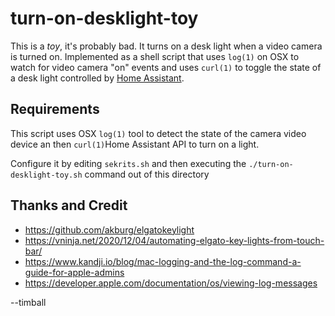 # turn-on-desklight-toy

This is a _toy_, it's probably bad. It turns on a desk light when a video
camera is turned on. Implemented as a shell script that uses `log(1)` on OSX
to watch for video camera "on" events and uses `curl(1)` to toggle the state of
a desk light controlled by [Home Assistant](https://www.home-assistant.io/). 

## Requirements
This script uses OSX `log(1)` tool to detect the state of the camera video device
an then `curl(1)`Home Assistant API to turn on a light.

Configure it by editing `sekrits.sh` and then executing
the `./turn-on-desklight-toy.sh` command out of this directory

## Thanks and Credit
- https://github.com/akburg/elgatokeylight 
- https://vninja.net/2020/12/04/automating-elgato-key-lights-from-touch-bar/
- https://www.kandji.io/blog/mac-logging-and-the-log-command-a-guide-for-apple-admins
- https://developer.apple.com/documentation/os/viewing-log-messages

--timball
